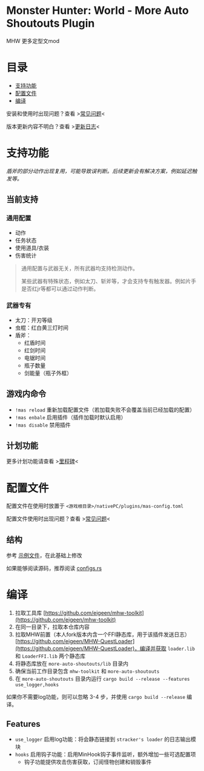 # Monster Hunter: World - More Auto Shoutouts Plugin

MHW 更多定型文mod

# 目录

- [支持功能](#支持功能)
- [配置文件](#配置文件)
- [编译](#编译)

安装和使用时出现问题？查看 >[常见问题](https://git.eigeen.com/eigeen/more-auto-shoutouts-docs)<

版本更新内容不明白？查看 >[更新日志](CHANGELOG.md)<

# 支持功能

*盾斧的部分动作出现复用，可能导致误判断。后续更新会有解决方案，例如延迟触发等。*

## 当前支持

### 通用配置

- 动作
- 任务状态
- 使用道具/衣装
- 伤害统计

> 通用配置与武器无关，所有武器均支持检测动作。
> 
> 某些武器有特殊状态，例如太刀、斩斧等，才会支持专有触发器。例如片手是否红jr等都可以通过动作判断。

### 武器专有

- 太刀：开刃等级
- 虫棍：红白黄三灯时间
- 盾斧：
    - 红盾时间
    - 红剑时间
    - 电锯时间
    - 瓶子数量
    - 剑能量（瓶子外框）

## 游戏内命令

- `!mas reload` 重新加载配置文件（若加载失败不会覆盖当前已经加载的配置）
- `!mas enbale` 启用插件（插件加载时默认启用）
- `!mas disable` 禁用插件

## 计划功能

更多计划功能请查看 >[里程碑](https://github.com/eigeen/more-auto-shoutouts/milestones)<

# 配置文件

配置文件在使用时放置于 `<游戏根目录>/nativePC/plugins/mas-config.toml`

配置文件使用时出现问题？查看 >[常见问题](https://git.eigeen.com/eigeen/more-auto-shoutouts-docs)<

## 结构

参考 [示例文件](mas-config.example.toml)，在此基础上修改

如果能够阅读源码，推荐阅读 [configs.rs](src/configs.rs)

# 编译

1. 拉取工具库 [https://github.com/eigeen/mhw-toolkit](https://github.com/eigeen/mhw-toolkit)
2. 在同一目录下，拉取本仓库内容
3. 拉取MHW前置（本人fork版本内含一个FFI静态库，用于该插件发送日志） [https://github.com/eigeen/MHW-QuestLoader](https://github.com/eigeen/MHW-QuestLoader)，编译并获取 `loader.lib` 和 `LoaderFFI.lib` 两个静态库
4. 将静态库放在 `more-auto-shoutouts/lib` 目录内
5. 确保当前工作目录包含 `mhw-toolkit` 和 `more-auto-shoutouts`
6. 在 `more-auto-shoutouts` 目录内运行 `cargo build --release --features use_logger,hooks`

如果你不需要log功能，则可以忽略 3-4 步，并使用 `cargo build --release` 编译。

## Features

- `use_logger` 启用log功能：将会静态链接到 `stracker's loader` 的日志输出模块
- `hooks` 启用钩子功能：启用MinHook钩子事件监听，额外增加一些可选配置项
  - 钩子功能提供攻击伤害获取，订阅怪物创建和销毁事件
